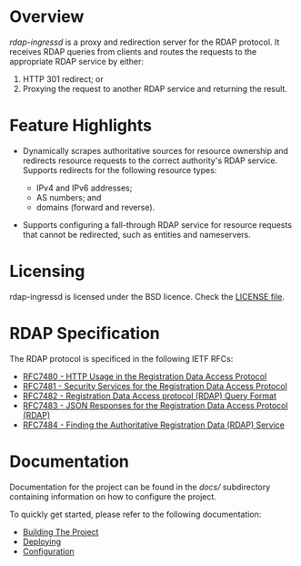 # Overview
*rdap-ingressd* is a proxy and redirection server for the RDAP
protocol.  It receives RDAP queries from clients and routes the
requests to the appropriate RDAP service by either:

1. HTTP 301 redirect; or
2. Proxying the request to another RDAP service and returning the result.

# Feature Highlights

* Dynamically scrapes authoritative sources for resource ownership and
  redirects resource requests to the correct authority's RDAP service.
  Supports redirects for the following resource types:
    - IPv4 and IPv6 addresses;
    - AS numbers; and
    - domains (forward and reverse).

* Supports configuring a fall-through RDAP service for resource
  requests that cannot be redirected, such as entities and
  nameservers.

# Licensing
rdap-ingressd is licensed under the BSD licence. Check the [LICENSE
file](LICENSE.txt).

# RDAP Specification
The RDAP protocol is specificed in the following IETF RFCs:

- [RFC7480 - HTTP Usage in the Registration Data Access Protocol](https://tools.ietf.org/html/rfc7480)
- [RFC7481 - Security Services for the Registration Data Access Protocol](https://tools.ietf.org/html/rfc7481)
- [RFC7482 - Registration Data Access protocol (RDAP) Query Format](https://tools.ietf.org/html/rfc7482)
- [RFC7483 - JSON Responses for the Registration Data Access Protocol (RDAP)](https://tools.ietf.org/html/rfc7483)
- [RFC7484 - Finding the Authoritative Registration Data (RDAP) Service](https://tools.ietf.org/html/rfc7484)

# Documentation

Documentation for the project can be found in the *docs/* subdirectory
containing information on how to configure the project.

To quickly get started, please refer to the following documentation:

- [Building The Project](docs/building.md)
- [Deploying](docs/deploy.md)
- [Configuration](docs/config.md)
